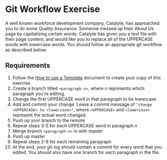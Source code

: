 # Git Workflow Exercise
A well known workforce development company, Catalyte, has approached you to do some Quality Assurance. Someone messed up their About Us page by capitalizing certain words. Catalyte has given you a text file with their page content, and would like you to replace all of the UPPERCASE words with lowercase words. You should follow an appropriate git workflow as described below.

## Requirements
1. Follow the [How to use a Template](https://docs.google.com/document/d/12kYyZt2AW0U2_QLXWCRDmwfwo_XXuw0j0o4wU-TDb88/edit?usp=sharing) document to create your copy of this exercise.
2. Create a branch titled `<paragraph-n>`, where n represents which paragraph you're editing.
3. Change the first UPPERCASE word in that paragraph to be lowercase.
4. Add and commit your change. Leave a commit message of `"change <UPPERCASE> to <lowercase>"`, where `<UPPERCASE>` and `<lowercase>` represent the actual word changed.
5. Push up your branch to the remote
6. Repeat steps 3-5 for each UPPERCASE word in paragraph n
7. Merge branch `<paragraph-n>` in with master
8. Push up master
9. Repeat steps 2-8 for each remaining paragraph
10. At the end, your git log should contain a commit for every word that you edited. You should also have one branch for each paragraph in the file.
